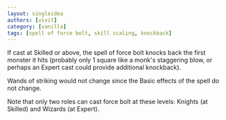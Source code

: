 ```yaml
---
layout: singleidea
authors: [vivit]
category: [vanilla]
tags: [spell of force bolt, skill scaling, knockback]
---
```

If cast at Skilled or above, the spell of force bolt knocks back the first
monster it hits (probably only 1 square like a monk's staggering blow, or
perhaps an Expert cast could provide additional knockback).

Wands of striking would not change since the Basic effects of the spell do not
change.

Note that only two roles can cast force bolt at these levels: Knights (at
Skilled) and Wizards (at Expert).

